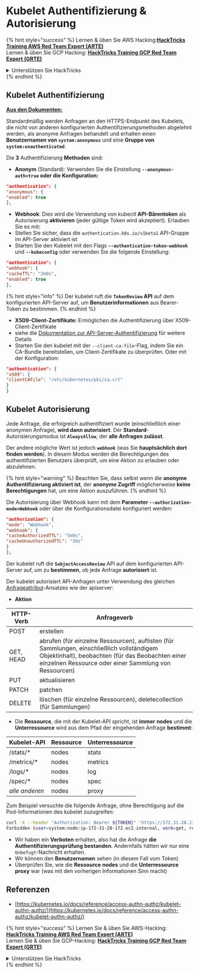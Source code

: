 # Kubelet Authentifizierung & Autorisierung

{% hint style="success" %}
Lernen & üben Sie AWS Hacking:<img src="/.gitbook/assets/image.png" alt="" data-size="line">[**HackTricks Training AWS Red Team Expert (ARTE)**](https://training.hacktricks.xyz/courses/arte)<img src="/.gitbook/assets/image.png" alt="" data-size="line">\
Lernen & üben Sie GCP Hacking: <img src="/.gitbook/assets/image (2).png" alt="" data-size="line">[**HackTricks Training GCP Red Team Expert (GRTE)**<img src="/.gitbook/assets/image (2).png" alt="" data-size="line">](https://training.hacktricks.xyz/courses/grte)

<details>

<summary>Unterstützen Sie HackTricks</summary>

* Überprüfen Sie die [**Abonnementpläne**](https://github.com/sponsors/carlospolop)!
* **Treten Sie der** 💬 [**Discord-Gruppe**](https://discord.gg/hRep4RUj7f) oder der [**Telegram-Gruppe**](https://t.me/peass) bei oder **folgen** Sie uns auf **Twitter** 🐦 [**@hacktricks\_live**](https://twitter.com/hacktricks\_live)**.**
* **Teilen Sie Hacking-Tricks, indem Sie PRs an die** [**HackTricks**](https://github.com/carlospolop/hacktricks) **und** [**HackTricks Cloud**](https://github.com/carlospolop/hacktricks-cloud) **GitHub-Repositories senden.**

</details>
{% endhint %}

## Kubelet Authentifizierung <a href="#kubelet-authentication" id="kubelet-authentication"></a>

**[Aus den Dokumenten:](https://kubernetes.io/docs/reference/access-authn-authz/kubelet-authn-authz/)**

Standardmäßig werden Anfragen an den HTTPS-Endpunkt des Kubelets, die nicht von anderen konfigurierten Authentifizierungsmethoden abgelehnt werden, als anonyme Anfragen behandelt und erhalten einen **Benutzernamen von `system:anonymous`** und eine **Gruppe von `system:unauthenticated`**.

Die **3** Authentifizierung **Methoden** sind:

* **Anonym** (Standard): Verwenden Sie die Einstellung **`--anonymous-auth=true` oder die Konfiguration:**
```json
"authentication": {
"anonymous": {
"enabled": true
},
```
* **Webhook**: Dies wird die Verwendung von kubectl **API-Bärentoken** als Autorisierung **aktivieren** (jeder gültige Token wird akzeptiert). Erlauben Sie es mit:
* Stellen Sie sicher, dass die `authentication.k8s.io/v1beta1` API-Gruppe im API-Server aktiviert ist
* Starten Sie den Kubelet mit den Flags **`--authentication-token-webhook`** und **`--kubeconfig`** oder verwenden Sie die folgende Einstellung:
```json
"authentication": {
"webhook": {
"cacheTTL": "2m0s",
"enabled": true
},
```
{% hint style="info" %}
Der kubelet ruft die **`TokenReview` API** auf dem konfigurierten API-Server auf, um **Benutzerinformationen** aus Bearer-Token zu bestimmen.
{% endhint %}

* **X509-Client-Zertifikate:** Ermöglichen die Authentifizierung über X509-Client-Zertifikate
* siehe die [Dokumentation zur API-Server-Authentifizierung](https://kubernetes.io/docs/reference/access-authn-authz/authentication/#x509-client-certs) für weitere Details
* Starten Sie den kubelet mit der `--client-ca-file`-Flag, indem Sie ein CA-Bundle bereitstellen, um Client-Zertifikate zu überprüfen. Oder mit der Konfiguration:
```json
"authentication": {
"x509": {
"clientCAFile": "/etc/kubernetes/pki/ca.crt"
}
}
```
## Kubelet Autorisierung <a href="#kubelet-authentication" id="kubelet-authentication"></a>

Jede Anfrage, die erfolgreich authentifiziert wurde (einschließlich einer anonymen Anfrage), **wird dann autorisiert**. Der **Standard**-Autorisierungsmodus ist **`AlwaysAllow`**, der **alle Anfragen zulässt**.

Der andere mögliche Wert ist jedoch **`webhook`** (was Sie **hauptsächlich dort finden werden**). In diesem Modus werden die Berechtigungen des authentifizierten Benutzers überprüft, um eine Aktion zu erlauben oder abzulehnen.

{% hint style="warning" %}
Beachten Sie, dass selbst wenn die **anonyme Authentifizierung aktiviert ist**, der **anonyme Zugriff** möglicherweise **keine Berechtigungen** hat, um eine Aktion auszuführen.
{% endhint %}

Die Autorisierung über Webhook kann mit dem **Parameter `--authorization-mode=Webhook`** oder über die Konfigurationsdatei konfiguriert werden:
```json
"authorization": {
"mode": "Webhook",
"webhook": {
"cacheAuthorizedTTL": "5m0s",
"cacheUnauthorizedTTL": "30s"
}
},
```
Der kubelet ruft die **`SubjectAccessReview`** API auf dem konfigurierten API-Server auf, um zu **bestimmen**, ob jede Anfrage **autorisiert** ist.

Der kubelet autorisiert API-Anfragen unter Verwendung des gleichen [Anfrageattribut](https://kubernetes.io/docs/reference/access-authn-authz/authorization/#review-your-request-attributes)-Ansatzes wie der apiserver:

* **Aktion**

| HTTP-Verb | Anfrageverb                                                                                                                                                  |
| --------- | ------------------------------------------------------------------------------------------------------------------------------------------------------------- |
| POST      | erstellen                                                                                                                                                        |
| GET, HEAD | abrufen (für einzelne Ressourcen), auflisten (für Sammlungen, einschließlich vollständigem Objektinhalt), beobachten (für das Beobachten einer einzelnen Ressource oder einer Sammlung von Ressourcen) |
| PUT       | aktualisieren                                                                                                                                                        |
| PATCH     | patchen                                                                                                                                                         |
| DELETE    | löschen (für einzelne Ressourcen), deletecollection (für Sammlungen)                                                                                         |

* Die **Ressource**, die mit der Kubelet-API spricht, ist **immer** **nodes** und die **Unterressource** wird aus dem Pfad der eingehenden Anfrage **bestimmt**:

| Kubelet-API  | Ressource | Unterressource |
| ------------ | -------- | ----------- |
| /stats/\*    | nodes    | stats       |
| /metrics/\*  | nodes    | metrics     |
| /logs/\*     | nodes    | log         |
| /spec/\*     | nodes    | spec        |
| _alle anderen_ | nodes    | proxy       |

Zum Beispiel versuchte die folgende Anfrage, ohne Berechtigung auf die Pod-Informationen des kubelet zuzugreifen:
```bash
curl -k --header "Authorization: Bearer ${TOKEN}" 'https://172.31.28.172:10250/pods'
Forbidden (user=system:node:ip-172-31-28-172.ec2.internal, verb=get, resource=nodes, subresource=proxy)
```
* Wir haben ein **Verboten** erhalten, also hat die Anfrage **die Authentifizierungsprüfung bestanden**. Andernfalls hätten wir nur eine `Unbefugt`-Nachricht erhalten.
* Wir können den **Benutzernamen** sehen (in diesem Fall vom Token)
* Überprüfen Sie, wie die **Ressource** **nodes** und die **Unterressource** **proxy** war (was mit den vorherigen Informationen Sinn macht)

## Referenzen

* [https://kubernetes.io/docs/reference/access-authn-authz/kubelet-authn-authz/](https://kubernetes.io/docs/reference/access-authn-authz/kubelet-authn-authz/)

{% hint style="success" %}
Lernen Sie & üben Sie AWS-Hacking:<img src="/.gitbook/assets/image.png" alt="" data-size="line">[**HackTricks Training AWS Red Team Expert (ARTE)**](https://training.hacktricks.xyz/courses/arte)<img src="/.gitbook/assets/image.png" alt="" data-size="line">\
Lernen Sie & üben Sie GCP-Hacking: <img src="/.gitbook/assets/image (2).png" alt="" data-size="line">[**HackTricks Training GCP Red Team Expert (GRTE)**<img src="/.gitbook/assets/image (2).png" alt="" data-size="line">](https://training.hacktricks.xyz/courses/grte)

<details>

<summary>Unterstützen Sie HackTricks</summary>

* Überprüfen Sie die [**Abonnementpläne**](https://github.com/sponsors/carlospolop)!
* **Treten Sie der** 💬 [**Discord-Gruppe**](https://discord.gg/hRep4RUj7f) oder der [**Telegram-Gruppe**](https://t.me/peass) bei oder **folgen** Sie uns auf **Twitter** 🐦 [**@hacktricks\_live**](https://twitter.com/hacktricks\_live)**.**
* **Teilen Sie Hacking-Tricks, indem Sie PRs an die** [**HackTricks**](https://github.com/carlospolop/hacktricks) und [**HackTricks Cloud**](https://github.com/carlospolop/hacktricks-cloud) Github-Repositories einreichen.

</details>
{% endhint %}
